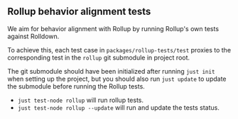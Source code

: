 ## Rollup behavior alignment tests

We aim for behavior alignment with Rollup by running Rollup's own tests against
Rolldown.

To achieve this, each test case in `packages/rollup-tests/test` proxies to the
corresponding test in the `rollup` git submodule in project root.

The git submodule should have been initialized after running `just init` when
setting up the project, but you should also run `just update` to update the
submodule before running the Rollup tests.

-   `just test-node rollup` will run rollup tests.
-   `just test-node rollup --update` will run and update the tests status.
